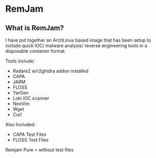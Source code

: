 # RemJam

## What is RemJam?

I have put together an ArchLinux based image that has been setup to include quick IOC/ malware analysis/ reverse engineering tools in a disposable container format.

Tools include:
- Radare2 w/r2ghidra addon installed
- CAPA
- JARM
- FLOSS
- YarGen
- Loki IOC scanner
- NeoVim
- Wget
- Curl

Also Included:
- CAPA Test Files
- FLOSS Test Files

Remjam Pure = without test files